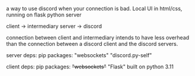 a way to use discord when your connection is bad. Local UI in html/css, running on flask python server

client -> intermediary server -> discord

connection between client and intermediary intends to have less overhead than the connection between a discord client and the discord servers.


server deps: pip packages: "websockets" "discord.py-self"

client deps: pip packages: ~~"websockets"~~ "Flask"
built on python 3.11
